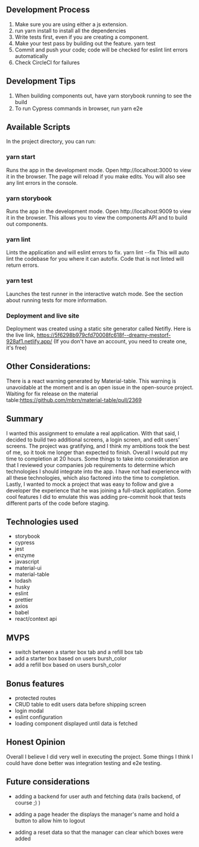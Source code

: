 ## Development Process

1. Make sure you are using either a js extension.
1. run yarn install to install all the dependencies
1. Write tests first, even if you are creating a component.
1. Make your test pass by building out the feature. yarn test
1. Commit and push your code; code will be checked for eslint lint errors automatically
1. Check CircleCI for failures

## Development Tips

1. When building components out, have yarn storybook running to see the build
1. To run Cypress commands in browser, run yarn e2e

## Available Scripts

In the project directory, you can run:

### yarn start

Runs the app in the development mode.
Open http://localhost:3000 to view it in the browser.
The page will reload if you make edits.
You will also see any lint errors in the console.

### yarn storybook

Runs the app in the development mode.
Open http://localhost:9009 to view it in the browser.
This allows you to view the components API and to build out components.

### yarn lint

Lints the application and will eslint errors to fix.
yarn lint --fix
This will auto lint the codebase for you where it can autofix.
Code that is not linted will return errors.

### yarn test

Launches the test runner in the interactive watch mode.
See the section about running tests for more information.

### Deployment and live site

Deployment was created using a static site generator called Netifly. Here is the live link, https://5f6298b979cfd70008fc618f--dreamy-mestorf-928af1.netlify.app/ (If you don't have an account, you need to create one, it's free)

## Other Considerations:

There is a react warning generated by Material-table. This warning is unavoidable at the moment and is an open issue in the open-source project. Waiting for fix release on the material table:https://github.com/mbrn/material-table/pull/2369

## Summary

I wanted this assignment to emulate a real application. With that said, I decided to build two additional screens, a login screen, and edit users' screens. The project was gratifying, and I think my ambitions took the best of me, so it took me longer than expected to finish. Overall I would put my time to completion at 20 hours. Some things to take into consideration are that I reviewed your companies job requirements to determine which technologies I should integrate into the app. I have not had experience with all these technologies, which also factored into the time to completion. Lastly, I wanted to mock a project that was easy to follow and give a developer the experience that he was joining a full-stack application. Some cool features I did to emulate this was adding pre-commit hook that tests different parts of the code before staging.

## Technologies used

- storybook
- cypress
- jest
- enzyme
- javascript
- material-ui
- material-table
- lodash
- husky
- eslint
- prettier
- axios
- babel
- react/context api

## MVPS

- switch between a starter box tab and a refill box tab
- add a starter box based on users bursh_color
- add a refill box based on users bursh_color

## Bonus features

- protected routes
- CRUD table to edit users data before shipping screen
- login modal
- eslint configuration
- loading component displayed until data is fetched

## Honest Opinion

Overall I believe I did very well in executing the project. Some things I think I could have done better was integration testing and e2e testing.

## Future considerations

- adding a backend for user auth and fetching data (rails backend, of course ;) )

- adding a page header the displays the manager's name and hold a button to allow him to logout

- adding a reset data so that the manager can clear which boxes were added
